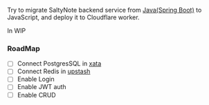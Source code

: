 Try to migrate SaltyNote backend service from [Java(Spring Boot)](https://github.com/SaltyNote/saltynote-service-kotlin) to JavaScript, and deploy it to Cloudflare worker.

In WIP


### RoadMap
- [ ] Connect PostgresSQL in [xata](https://xata.io/)
- [ ] Connect Redis in [upstash](https://upstash.com/)
- [ ] Enable Login
- [ ] Enable JWT auth
- [ ] Enable CRUD
